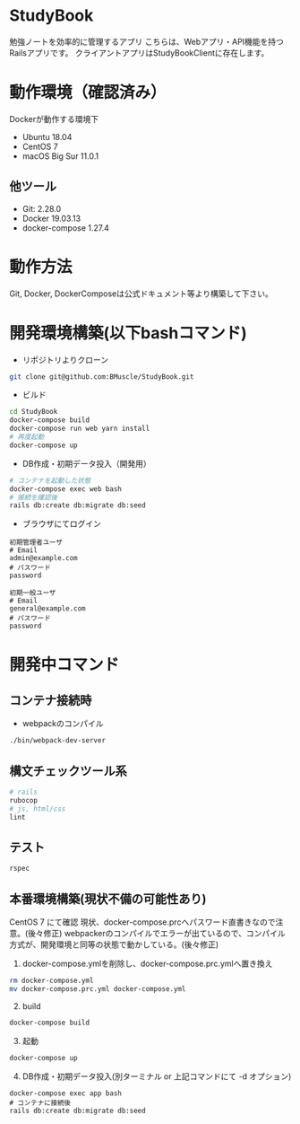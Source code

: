 # StudyBook
勉強ノートを効率的に管理するアプリ
こちらは、Webアプリ・API機能を持つRailsアプリです。
クライアントアプリはStudyBookClientに存在します。

# 動作環境（確認済み）
Dockerが動作する環境下
- Ubuntu 18.04
- CentOS 7
- macOS Big Sur 11.0.1

## 他ツール
- Git: 2.28.0
- Docker 19.03.13
- docker-compose 1.27.4

# 動作方法
Git, Docker, DockerComposeは公式ドキュメント等より構築して下さい。

# 開発環境構築(以下bashコマンド)

- リポジトリよりクローン
```bash
git clone git@github.com:BMuscle/StudyBook.git
```

- ビルド
```bash
cd StudyBook
docker-compose build
docker-compose run web yarn install
# 再度起動
docker-compose up
```
- DB作成・初期データ投入（開発用）
```bash
# コンテナを起動した状態
docker-compose exec web bash
# 接続を確認後
rails db:create db:migrate db:seed
```
- ブラウザにてログイン
```
初期管理者ユーザ
# Email
admin@example.com
# パスワード
password

初期一般ユーザ
# Email
general@example.com
# パスワード
password
```

# 開発中コマンド

## コンテナ接続時
- webpackのコンパイル
```bash
./bin/webpack-dev-server
```
## 構文チェックツール系
```bash
# rails
rubocop
# js, html/css
lint
```
## テスト
```bash
rspec
```

## 本番環境構築(現状不備の可能性あり)
CentOS 7 にて確認
現状、docker-compose.prcへパスワード直書きなので注意。(後々修正)
webpackerのコンパイルでエラーが出ているので、コンパイル方式が、開発環境と同等の状態で動かしている。(後々修正)

1. docker-compose.ymlを削除し、docker-compose.prc.ymlへ置き換え
```bash
rm docker-compose.yml
mv docker-compose.prc.yml docker-compose.yml
```
2. build
```bash
docker-compose build
```
3. 起動
```bash
docker-compose up
```
4. DB作成・初期データ投入(別ターミナル or 上記コマンドにて -d オプション)
```
docker-compose exec app bash
# コンテナに接続後
rails db:create db:migrate db:seed
```
